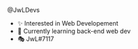 @JwLDevs
- ✨ Interested in Web Developement
- 🌿 Currently learning back-end web dev
- 🎭 JwL#7117

<!---
JwLDevs/JwLDevs is a ✨ special ✨ repository because its `README.md` (this file) appears on your GitHub profile.
You can click the Preview link to take a look at your changes.
--->

